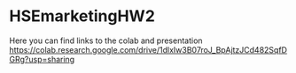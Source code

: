 # HSEmarketingHW2

Here you can find links to the colab and presentation 
https://colab.research.google.com/drive/1dlxIw3B07roJ_BpAjtzJCd482SqfDGRg?usp=sharing
